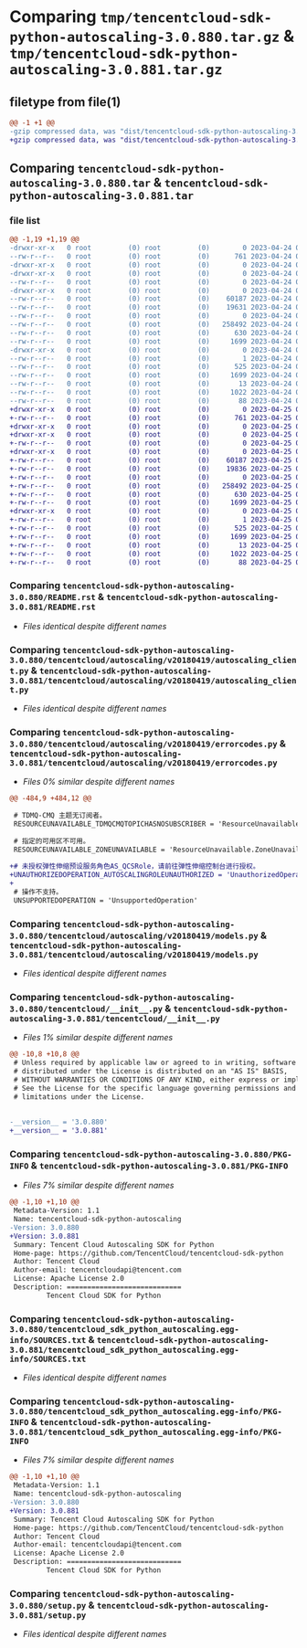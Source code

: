 # Comparing `tmp/tencentcloud-sdk-python-autoscaling-3.0.880.tar.gz` & `tmp/tencentcloud-sdk-python-autoscaling-3.0.881.tar.gz`

## filetype from file(1)

```diff
@@ -1 +1 @@
-gzip compressed data, was "dist/tencentcloud-sdk-python-autoscaling-3.0.880.tar", last modified: Mon Apr 24 02:45:24 2023, max compression
+gzip compressed data, was "dist/tencentcloud-sdk-python-autoscaling-3.0.881.tar", last modified: Tue Apr 25 00:21:50 2023, max compression
```

## Comparing `tencentcloud-sdk-python-autoscaling-3.0.880.tar` & `tencentcloud-sdk-python-autoscaling-3.0.881.tar`

### file list

```diff
@@ -1,19 +1,19 @@
-drwxr-xr-x   0 root         (0) root         (0)        0 2023-04-24 02:45:24.000000 tencentcloud-sdk-python-autoscaling-3.0.880/
--rw-r--r--   0 root         (0) root         (0)      761 2023-04-24 02:45:24.000000 tencentcloud-sdk-python-autoscaling-3.0.880/README.rst
-drwxr-xr-x   0 root         (0) root         (0)        0 2023-04-24 02:45:24.000000 tencentcloud-sdk-python-autoscaling-3.0.880/tencentcloud/
-drwxr-xr-x   0 root         (0) root         (0)        0 2023-04-24 02:45:24.000000 tencentcloud-sdk-python-autoscaling-3.0.880/tencentcloud/autoscaling/
--rw-r--r--   0 root         (0) root         (0)        0 2023-04-24 02:45:24.000000 tencentcloud-sdk-python-autoscaling-3.0.880/tencentcloud/autoscaling/__init__.py
-drwxr-xr-x   0 root         (0) root         (0)        0 2023-04-24 02:45:24.000000 tencentcloud-sdk-python-autoscaling-3.0.880/tencentcloud/autoscaling/v20180419/
--rw-r--r--   0 root         (0) root         (0)    60187 2023-04-24 02:45:24.000000 tencentcloud-sdk-python-autoscaling-3.0.880/tencentcloud/autoscaling/v20180419/autoscaling_client.py
--rw-r--r--   0 root         (0) root         (0)    19631 2023-04-24 02:45:24.000000 tencentcloud-sdk-python-autoscaling-3.0.880/tencentcloud/autoscaling/v20180419/errorcodes.py
--rw-r--r--   0 root         (0) root         (0)        0 2023-04-24 02:45:24.000000 tencentcloud-sdk-python-autoscaling-3.0.880/tencentcloud/autoscaling/v20180419/__init__.py
--rw-r--r--   0 root         (0) root         (0)   258492 2023-04-24 02:45:24.000000 tencentcloud-sdk-python-autoscaling-3.0.880/tencentcloud/autoscaling/v20180419/models.py
--rw-r--r--   0 root         (0) root         (0)      630 2023-04-24 02:45:24.000000 tencentcloud-sdk-python-autoscaling-3.0.880/tencentcloud/__init__.py
--rw-r--r--   0 root         (0) root         (0)     1699 2023-04-24 02:45:24.000000 tencentcloud-sdk-python-autoscaling-3.0.880/PKG-INFO
-drwxr-xr-x   0 root         (0) root         (0)        0 2023-04-24 02:45:24.000000 tencentcloud-sdk-python-autoscaling-3.0.880/tencentcloud_sdk_python_autoscaling.egg-info/
--rw-r--r--   0 root         (0) root         (0)        1 2023-04-24 02:45:24.000000 tencentcloud-sdk-python-autoscaling-3.0.880/tencentcloud_sdk_python_autoscaling.egg-info/dependency_links.txt
--rw-r--r--   0 root         (0) root         (0)      525 2023-04-24 02:45:24.000000 tencentcloud-sdk-python-autoscaling-3.0.880/tencentcloud_sdk_python_autoscaling.egg-info/SOURCES.txt
--rw-r--r--   0 root         (0) root         (0)     1699 2023-04-24 02:45:24.000000 tencentcloud-sdk-python-autoscaling-3.0.880/tencentcloud_sdk_python_autoscaling.egg-info/PKG-INFO
--rw-r--r--   0 root         (0) root         (0)       13 2023-04-24 02:45:24.000000 tencentcloud-sdk-python-autoscaling-3.0.880/tencentcloud_sdk_python_autoscaling.egg-info/top_level.txt
--rw-r--r--   0 root         (0) root         (0)     1022 2023-04-24 02:45:24.000000 tencentcloud-sdk-python-autoscaling-3.0.880/setup.py
--rw-r--r--   0 root         (0) root         (0)       88 2023-04-24 02:45:24.000000 tencentcloud-sdk-python-autoscaling-3.0.880/setup.cfg
+drwxr-xr-x   0 root         (0) root         (0)        0 2023-04-25 00:21:50.000000 tencentcloud-sdk-python-autoscaling-3.0.881/
+-rw-r--r--   0 root         (0) root         (0)      761 2023-04-25 00:21:50.000000 tencentcloud-sdk-python-autoscaling-3.0.881/README.rst
+drwxr-xr-x   0 root         (0) root         (0)        0 2023-04-25 00:21:50.000000 tencentcloud-sdk-python-autoscaling-3.0.881/tencentcloud/
+drwxr-xr-x   0 root         (0) root         (0)        0 2023-04-25 00:21:50.000000 tencentcloud-sdk-python-autoscaling-3.0.881/tencentcloud/autoscaling/
+-rw-r--r--   0 root         (0) root         (0)        0 2023-04-25 00:21:50.000000 tencentcloud-sdk-python-autoscaling-3.0.881/tencentcloud/autoscaling/__init__.py
+drwxr-xr-x   0 root         (0) root         (0)        0 2023-04-25 00:21:50.000000 tencentcloud-sdk-python-autoscaling-3.0.881/tencentcloud/autoscaling/v20180419/
+-rw-r--r--   0 root         (0) root         (0)    60187 2023-04-25 00:21:50.000000 tencentcloud-sdk-python-autoscaling-3.0.881/tencentcloud/autoscaling/v20180419/autoscaling_client.py
+-rw-r--r--   0 root         (0) root         (0)    19836 2023-04-25 00:21:50.000000 tencentcloud-sdk-python-autoscaling-3.0.881/tencentcloud/autoscaling/v20180419/errorcodes.py
+-rw-r--r--   0 root         (0) root         (0)        0 2023-04-25 00:21:50.000000 tencentcloud-sdk-python-autoscaling-3.0.881/tencentcloud/autoscaling/v20180419/__init__.py
+-rw-r--r--   0 root         (0) root         (0)   258492 2023-04-25 00:21:50.000000 tencentcloud-sdk-python-autoscaling-3.0.881/tencentcloud/autoscaling/v20180419/models.py
+-rw-r--r--   0 root         (0) root         (0)      630 2023-04-25 00:21:50.000000 tencentcloud-sdk-python-autoscaling-3.0.881/tencentcloud/__init__.py
+-rw-r--r--   0 root         (0) root         (0)     1699 2023-04-25 00:21:50.000000 tencentcloud-sdk-python-autoscaling-3.0.881/PKG-INFO
+drwxr-xr-x   0 root         (0) root         (0)        0 2023-04-25 00:21:50.000000 tencentcloud-sdk-python-autoscaling-3.0.881/tencentcloud_sdk_python_autoscaling.egg-info/
+-rw-r--r--   0 root         (0) root         (0)        1 2023-04-25 00:21:50.000000 tencentcloud-sdk-python-autoscaling-3.0.881/tencentcloud_sdk_python_autoscaling.egg-info/dependency_links.txt
+-rw-r--r--   0 root         (0) root         (0)      525 2023-04-25 00:21:50.000000 tencentcloud-sdk-python-autoscaling-3.0.881/tencentcloud_sdk_python_autoscaling.egg-info/SOURCES.txt
+-rw-r--r--   0 root         (0) root         (0)     1699 2023-04-25 00:21:50.000000 tencentcloud-sdk-python-autoscaling-3.0.881/tencentcloud_sdk_python_autoscaling.egg-info/PKG-INFO
+-rw-r--r--   0 root         (0) root         (0)       13 2023-04-25 00:21:50.000000 tencentcloud-sdk-python-autoscaling-3.0.881/tencentcloud_sdk_python_autoscaling.egg-info/top_level.txt
+-rw-r--r--   0 root         (0) root         (0)     1022 2023-04-25 00:21:50.000000 tencentcloud-sdk-python-autoscaling-3.0.881/setup.py
+-rw-r--r--   0 root         (0) root         (0)       88 2023-04-25 00:21:50.000000 tencentcloud-sdk-python-autoscaling-3.0.881/setup.cfg
```

### Comparing `tencentcloud-sdk-python-autoscaling-3.0.880/README.rst` & `tencentcloud-sdk-python-autoscaling-3.0.881/README.rst`

 * *Files identical despite different names*

### Comparing `tencentcloud-sdk-python-autoscaling-3.0.880/tencentcloud/autoscaling/v20180419/autoscaling_client.py` & `tencentcloud-sdk-python-autoscaling-3.0.881/tencentcloud/autoscaling/v20180419/autoscaling_client.py`

 * *Files identical despite different names*

### Comparing `tencentcloud-sdk-python-autoscaling-3.0.880/tencentcloud/autoscaling/v20180419/errorcodes.py` & `tencentcloud-sdk-python-autoscaling-3.0.881/tencentcloud/autoscaling/v20180419/errorcodes.py`

 * *Files 0% similar despite different names*

```diff
@@ -484,9 +484,12 @@
 
 # TDMQ-CMQ 主题无订阅者。
 RESOURCEUNAVAILABLE_TDMQCMQTOPICHASNOSUBSCRIBER = 'ResourceUnavailable.TDMQCMQTopicHasNoSubscriber'
 
 # 指定的可用区不可用。
 RESOURCEUNAVAILABLE_ZONEUNAVAILABLE = 'ResourceUnavailable.ZoneUnavailable'
 
+# 未授权弹性伸缩预设服务角色AS_QCSRole，请前往弹性伸缩控制台进行授权。
+UNAUTHORIZEDOPERATION_AUTOSCALINGROLEUNAUTHORIZED = 'UnauthorizedOperation.AutoScalingRoleUnauthorized'
+
 # 操作不支持。
 UNSUPPORTEDOPERATION = 'UnsupportedOperation'
```

### Comparing `tencentcloud-sdk-python-autoscaling-3.0.880/tencentcloud/autoscaling/v20180419/models.py` & `tencentcloud-sdk-python-autoscaling-3.0.881/tencentcloud/autoscaling/v20180419/models.py`

 * *Files identical despite different names*

### Comparing `tencentcloud-sdk-python-autoscaling-3.0.880/tencentcloud/__init__.py` & `tencentcloud-sdk-python-autoscaling-3.0.881/tencentcloud/__init__.py`

 * *Files 1% similar despite different names*

```diff
@@ -10,8 +10,8 @@
 # Unless required by applicable law or agreed to in writing, software
 # distributed under the License is distributed on an "AS IS" BASIS,
 # WITHOUT WARRANTIES OR CONDITIONS OF ANY KIND, either express or implied.
 # See the License for the specific language governing permissions and
 # limitations under the License.
 
 
-__version__ = '3.0.880'
+__version__ = '3.0.881'
```

### Comparing `tencentcloud-sdk-python-autoscaling-3.0.880/PKG-INFO` & `tencentcloud-sdk-python-autoscaling-3.0.881/PKG-INFO`

 * *Files 7% similar despite different names*

```diff
@@ -1,10 +1,10 @@
 Metadata-Version: 1.1
 Name: tencentcloud-sdk-python-autoscaling
-Version: 3.0.880
+Version: 3.0.881
 Summary: Tencent Cloud Autoscaling SDK for Python
 Home-page: https://github.com/TencentCloud/tencentcloud-sdk-python
 Author: Tencent Cloud
 Author-email: tencentcloudapi@tencent.com
 License: Apache License 2.0
 Description: ============================
         Tencent Cloud SDK for Python
```

### Comparing `tencentcloud-sdk-python-autoscaling-3.0.880/tencentcloud_sdk_python_autoscaling.egg-info/SOURCES.txt` & `tencentcloud-sdk-python-autoscaling-3.0.881/tencentcloud_sdk_python_autoscaling.egg-info/SOURCES.txt`

 * *Files identical despite different names*

### Comparing `tencentcloud-sdk-python-autoscaling-3.0.880/tencentcloud_sdk_python_autoscaling.egg-info/PKG-INFO` & `tencentcloud-sdk-python-autoscaling-3.0.881/tencentcloud_sdk_python_autoscaling.egg-info/PKG-INFO`

 * *Files 7% similar despite different names*

```diff
@@ -1,10 +1,10 @@
 Metadata-Version: 1.1
 Name: tencentcloud-sdk-python-autoscaling
-Version: 3.0.880
+Version: 3.0.881
 Summary: Tencent Cloud Autoscaling SDK for Python
 Home-page: https://github.com/TencentCloud/tencentcloud-sdk-python
 Author: Tencent Cloud
 Author-email: tencentcloudapi@tencent.com
 License: Apache License 2.0
 Description: ============================
         Tencent Cloud SDK for Python
```

### Comparing `tencentcloud-sdk-python-autoscaling-3.0.880/setup.py` & `tencentcloud-sdk-python-autoscaling-3.0.881/setup.py`

 * *Files identical despite different names*

